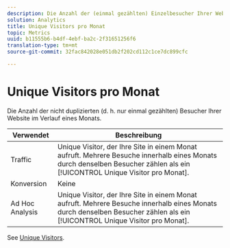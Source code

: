 ```yaml
---
description: Die Anzahl der (einmal gezählten) Einzelbesucher Ihrer Website im Laufe eines Monats.
solution: Analytics
title: Unique Visitors pro Monat
topic: Metrics
uuid: b11555b6-b4df-4ebf-ba2c-2f31651256f6
translation-type: tm+mt
source-git-commit: 32fac842028e051db2f202cd112c1ce7dc899cfc

---
```



# Unique Visitors pro Monat

Die Anzahl der nicht duplizierten (d. h. nur einmal gezählten) Besucher Ihrer Website im Verlauf eines Monats.

| Verwendet | Beschreibung |
|---|---|
| Traffic | Unique Visitor, der Ihre Site in einem Monat aufruft. Mehrere Besuche innerhalb eines Monats durch denselben Besucher zählen als ein [!UICONTROL Unique Visitor pro Monat]. |
| Konversion | Keine |
| Ad Hoc Analysis  | Unique Visitor, der Ihre Site in einem Monat aufruft. Mehrere Besuche innerhalb eines Monats durch denselben Besucher zählen als ein [!UICONTROL Unique Visitor pro Monat]. |

See [Unique Visitors](/help/components/c-variables/c-metrics/metrics-unique-visitors.md).
